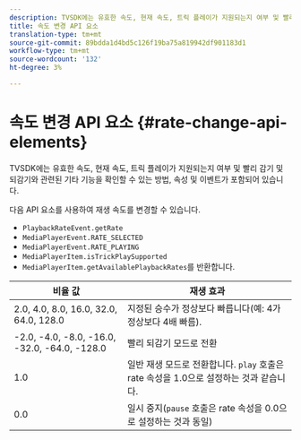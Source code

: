 ```yaml
---
description: TVSDK에는 유효한 속도, 현재 속도, 트릭 플레이가 지원되는지 여부 및 빨리 감기 및 되감기와 관련된 기타 기능을 확인할 수 있는 방법, 속성 및 이벤트가 포함되어 있습니다.
title: 속도 변경 API 요소
translation-type: tm+mt
source-git-commit: 89bdda1d4bd5c126f19ba75a819942df901183d1
workflow-type: tm+mt
source-wordcount: '132'
ht-degree: 3%

---
```



# 속도 변경 API 요소 {#rate-change-api-elements}

TVSDK에는 유효한 속도, 현재 속도, 트릭 플레이가 지원되는지 여부 및 빨리 감기 및 되감기와 관련된 기타 기능을 확인할 수 있는 방법, 속성 및 이벤트가 포함되어 있습니다.

<!--<a id="section_E5D37C71323947E2AED8B866D9835E31"></a>-->

다음 API 요소를 사용하여 재생 속도를 변경할 수 있습니다.

* `PlaybackRateEvent.getRate`
* `MediaPlayerEvent.RATE_SELECTED`
* `MediaPlayerEvent.RATE_PLAYING`
* `MediaPlayerItem.isTrickPlaySupported`
* `MediaPlayerItem.getAvailablePlaybackRates`를 반환합니다.

| 비율 값 | 재생 효과 |
|---|---|
| 2.0, 4.0, 8.0, 16.0, 32.0, 64.0, 128.0 | 지정된 승수가 정상보다 빠릅니다(예: 4가 정상보다 4배 빠름). |
| -2.0, -4.0, -8.0, -16.0, -32.0, -64.0, -128.0 | 빨리 되감기 모드로 전환 |
| 1.0 | 일반 재생 모드로 전환합니다. `play` 호출은 rate 속성을 1.0으로 설정하는 것과 같습니다. |
| 0.0 | 일시 중지(`pause` 호출은 rate 속성을 0.0으로 설정하는 것과 동일) |

